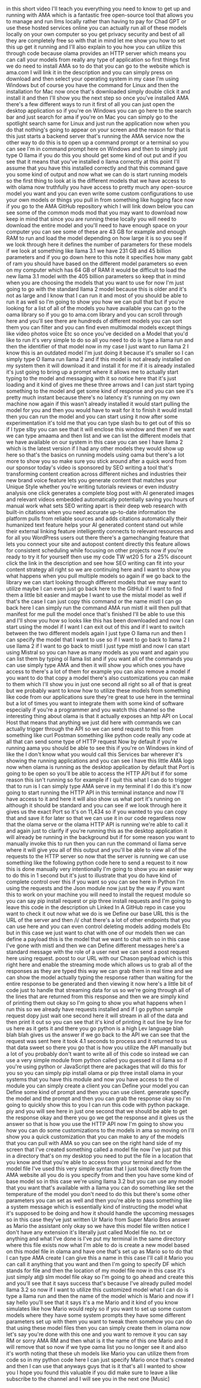 in this short video I'll teach you
everything you need to know to get up
and running with AMA which is a
fantastic free open-source tool that
allows you to manage and run llms
locally rather than having to pay for
Chad GPT or use these hosted services
online you can actually run all of these
models locally on your own computer so
you get privacy security and best of all
they are completely free so with that in
mind let me show you how to set this up
get it running and I'll also explain to
you how you can utilize this through
code because olama provides an HTTP
server which means you can call your
models from really any type of
application so first things first we do
need to install AMA so to do that you
can go to the website which is ama.com I
will link it in the description and you
can simply press on download and then
select your operating system in my case
I'm using Windows but of course you have
the command for Linux and then the
installation for Mac now once that's
downloaded simply double click it and
install it and then I'll show you the
next step so once you've installed AMA
there's a few different ways to run it
first of all you can just open the
desktop application so if you're on
Windows you can go here to the search
bar and just search for ama if you're on
Mac you can simply go to the spotlight
search same for Linux and just run the
application now when you do that
nothing's going to appear on your screen
and the reason for that is this just
starts a backend server that's running
the AMA service now the other way to do
this is to open up a command prompt or a
terminal so you can see I'm in command
prompt here on Windows and then to
simply just type O llama if you do this
you should get some kind of out put and
if you see that it means that you've
installed o llama correctly at this
point I'll assume that you have this
installed correctly and that this
command gave you some kind of output and
now what we can do is start running
models so the first thing to look at is
the different models that we have access
to with olama now truthfully you have
access to pretty much any open-source
model you want and you can even write
some custom configurations to use your
own models or things you pull in from
something like hugging face now if you
go to the AMA GitHub repository which I
will link down below you can see some of
the common mods mod that you may want to
download now keep in mind that since you
are running these locally you will need
to download the entire model and you'll
need to have enough space on your
computer you can see some of these are
43 GB for example and enough RAM to run
and load the model depending on how
large it is so you see if we look
through here it defines the number of
parameters for these models if we look
at something like llama 3.1 we have 231
GB and 45 billion parameters and if you
go down here to this note it specifies
how many gabt of ram you should have
based on the different model parameters
so even on my computer which has 64 GB
of RAM it would be difficult to load the
new llama 3.1 model with the 405 billion
parameters so keep that in mind when you
are choosing the models that you want to
use for now I'm just going to go with
the standard llama 2 model because this
is older and it's not as large and I
know that I can run it and most of you
should be able to run it as well so I'm
going to show you how we can pull that
but if you're looking for a list of all
of the models you have available you can
go to the oama library so if you go to
ama.com library and you can scroll
through here and you'll see there are
hundreds of different models you can
sort them you can filter and you can
find even multimodal models except
things like video photos voice Etc so
once you've decided on a Model that
you'd like to run it's very simple to do
so all you need to do is type a llama
run and then the identifier of that
model now in my case I just want to run
llama 2 I know this is an outdated model
I'm just doing it because it's smaller
so I can simply type O llama run llama 2
and if this model is not already
installed on my system then it will
download it and install it for me if it
is already installed it's just going to
bring up a prompt where it allows me to
actually start typing to the model and
messaging with it so notice here that
it's just loading and it kind of gives
me these three arrows and I can just
start typing something to the model and
get some kind of response and you can
see it's pretty much instant because
there's no latency it's running on my
own machine now again if this wasn't
already installed it would start pulling
the model for you and then you would
have to wait for it to finish it would
install then you can run the model and
you can start using it now after some
experimentation it's told me that you
can type slash bu to get out of this so
if I type slby you can see that it will
enclose this window and then if we want
we can type amaama and then list and we
can list the different models that we
have available on our system in this
case you can see I have llama 2 which is
the latest version if I had any other
models they would show up here so that's
the basics on running models using oama
but there's a lot more to show you so
make sure you stick around after a quick
word from our sponsor today's video is
sponsored by SEO writing a tool that's
transforming content creation across
different niches and industries their
new brand voice feature lets you
generate content that matches your
Unique Style whether you're writing
tutorials reviews or even industry
analysis one click generates a complete
blog post with AI generated images and
relevant videos embedded automatically
potentially saving you hours of manual
work what sets SEO writing apart is
their deep web research with built-in
citations when you need accurate
up-to-date information the platform
pulls from reliable sources and adds
citations automatically their humanized
text feature helps your AI generated
content stand out while their external
linking feature intelligently connects
to relevant resources and for all you
WordPress users out there there's a
gamechanging feature that lets you
connect your site and autopost content
directly this feature allows for
consistent scheduling while focusing on
other projects now if you're ready to
try it for yourself then use my code TW
wt20 5 for a 25% discount click the link
in the description and see how SEO
writing can fit into your content
strategy all right so we are continuing
here and I want to show you what happens
when you pull multiple models so again
if we go back to the library we can
start looking through different models
that we may want to utilize maybe I can
even just go back here to the GitHub if
I want to find them a little bit easier
and maybe I want to use the mistal model
as well if that's the case I can just
copy this command or the name mistl I
can go back here I can simply run the
command AMA run mistl it will then pull
that manifest for me pull the model once
that's finished I'll be able to use this
and I'll show you how so looks like this
has been downloaded and now I can start
using the model if I want I can exit out
of this and if I want to switch between
the two different models again I just
type O llama run and then I can specify
the model that I want to use so if I
want to go back to llama 2 I use llama 2
if I want to go back to mistl I just
type mistl and now I can start using
Mistral so you can have as many models
as you want and again you can list them
by typing ol llama list and if you want
all of the commands you can use simply
type AMA and then it will show you which
ones you have access to there's a lot of
them for example you can also remove a
model if you want to do that copy a
model there's also customizations you
can make to them which I'll show you in
just one second all right so all of that
is great but we probably want to know
how to utilize these models from
something like code from our
applications sure they're great to use
here in the terminal but a lot of times
you want to integrate them with some
kind of software especially if you're a
programmer and you watch this channel so
the interesting thing about olama is
that it actually exposes an http API on
Local Host that means that anything we
just did here with commands we can
actually trigger through the API so we
can send request to this from something
like curl Postman something like python
code really any code at all that can
send some type of HTTP request Now by
default if you're running aama you
should be able to see this if you're on
Windows in kind of like the I don't know
what you would call this Services bar
wherever it's showing the running
applications and you can see I have this
little AMA logo now when olama is
running as the desktop application by
default that Port is going to be open so
you'll be able to access the HTTP API
but if for some reason this isn't
running so for example if I quit this
what I can do to trigger that to run is
I can simply type AMA serve in my
terminal if I do this it's now going to
start running the HTTP API in this
terminal instance and now I'll have
access to it and here it will also show
us what port it's running on although it
should be standard and you can see if we
look through here it gives us the exact
Port so it's on
11,434 so if you wanted to you can copy
that and save it for later so that we
can use it in our code regardless now
that the olama serve or the olama HTTP
API is running we're able to call it and
again just to clarify if you're running
this as the desktop application it will
already be running in the background but
if for some reason you want to manually
invoke this to run then you can run the
command ol llama serve where it will
give you all of this output and you'll
be able to view all of the requests to
the HTTP server so now that the server
is running we can use something like the
following python code here to send a
request to it now this is done manually
very intentionally I'm going to show you
an easier way to do this in 1 second but
it's just to illustrate that you do have
kind of complete control over this if
you want so you can see here in Python
I'm using the requests and the Json
module now just by the way if you want
this to work on your machine you will
need to install the request module so
you can say pip install request or pip
three install requests and I'm going to
leave this code in the description uh
Linked In A GitHub repo in case you want
to check it out now what we do is we
Define our base URL this is the URL of
the server and then
/i/ chat there's a lot of other
endpoints that you can use here and you
can even control deleting models adding
models Etc but in this case we just want
to chat with one of our models then we
can define a payload this is the model
that we want to chat with so in this
case I've gone with mistl and then we
can Define different messages here's a
standard message with the role of a user
next we can send a post request here
using request. poost to our URL with our
Chason payload which is this right here
and enable the streaming mode which
allows us to grab all of the responses
as they are typed this way we can grab
them in real time and we can show the
model actually typing the response
rather than waiting for the entire
response to be generated and then
viewing it now here's a little bit of
code just to handle that streaming data
for us so we're going through all of the
lines that are returned from this
response and then we are simply kind of
printing them out okay so I'm going to
show you what happens when I run this so
we already have requests installed and
if I go python sample request dopy just
wait one second here it will stream in
all of the data and then print it out so
you can see that it's kind of printing
it out line by line for us here as it
gets it and there you go python is a
high Lev language blah blah blah gives
us the answer if we go back to the API
we can see that the request was sent
here it took 4.1 seconds to process and
it returned to us that data sweet so
there you go that is how you utilize the
API manually but a lot of you probably
don't want to write all of this code so
instead we can use a very simple module
from python called you guessed it ol
llama so if you're using python or
JavaScript there are packages that will
do this for you so you can simply pip
install olama or pip three install olama
in your systems that you have this
module and now you have access to the ol
module you can simply create a client
you can Define your model you can Define
some kind of prompt and then you can use
client. generate specify the model and
the prompt and then you can grab the
response okay so I'm going to quickly
show this to you I can run this code
with python package. piy and you will
see here in just one second that we
should be able to get the response okay
and there you go we get the response and
it gives us the answer so that is how
you use the HTTP API now I'm going to
show you how you can do some
customizations to the models in ama so
moving on I'll show you a quick
customization that you can make to any
of the models that you can pull with AMA
so you can see on the right hand side of
my screen that I've created something
called a model file now I've just put
this in a directory that's on my desktop
you need to put the file in a location
that you know and that you're able to
access from your terminal and for the
model file I've used this very simple
syntax that I just took directly from
the AMA website all you do is you
specify from and then you have some kind
of base model so in this case we're
using llama 3.2 but you can use any
model that you want that's available
with a llama you can do something like
set the temperature of the model you
don't need to do this but there's some
other parameters you can set as well and
then you're able to pass something like
a system message which is essentially
kind of instructing the model what it's
supposed to be doing and how it should
handle the upcoming messages so in this
case they've just written Ur Mario from
Super Mario Bros answer as Mario the
assistant only okay so we have this
model file written notice I don't have
any extension it's literally just called
Model file no. txt or anything and what
I've done is I've put my terminal in the
same directory where this file exists
now what I'm able to do is create a new
model based on this model file in olama
and have one that's set up as Mario so
to do that I can type AMA create I can
give this a name in this case I'll call
it Mario you can call it anything that
you want and then I'm going to specify
DF which stands for file and then the
location of my model file now in this
case it's just simply at@ slm model file
okay so I'm going to go ahead and create
this and you'll see that it says success
that's because I've already pulled model
llama 3.2 so now if I want to utilize
this customized model what I can do is
type a llama run and then the name of
the model which is Mario and now if I
say hello you'll see that it says it's a
me Mario and it kind of you know
simulates like how Mario would reply so
if you want to set up some custom models
where they have some system prompts they
have some different parameters set up
with them you want to tweak them somehow
you can do that using these model files
then you can simply create them in olama
now let's say you're done with this one
and you want to remove it you can say RM
or sorry AMA RM and then what is it the
name of this one Mario and it will
remove that so now if we type oama list
you no longer see it and also it's worth
noting that these uh models like Mario
you can utilize them from code so in my
python code here I can just specify
Mario once that's created and then I can
use that anyways guys that is it that's
all I wanted to show you I hope you
found this valuable if you did make sure
to leave a like subscribe to the channel
and I will see you in the next one
[Music]
